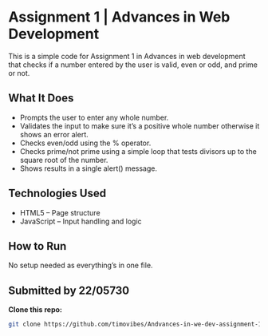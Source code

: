 # Assignment 1 | Advances in Web Development

This is a simple code for Assignment 1 in Advances in web development that checks if a number entered by the user is valid, even or odd, and prime or not.

## What It Does
- Prompts the user to enter any whole number.  
- Validates the input to make sure it’s a positive whole number otherwise it shows an error alert.  
- Checks even/odd using the % operator.  
- Checks prime/not prime using a simple loop that tests divisors up to the square root of the number.  
- Shows results in a single alert() message.  

## Technologies Used
- HTML5 – Page structure  
- JavaScript – Input handling and logic  

## How to Run
No setup needed as everything’s in one file.

## Submitted by 22/05730

**Clone this repo:**
```bash
git clone https://github.com/timovibes/Andvances-in-we-dev-assignment-1
